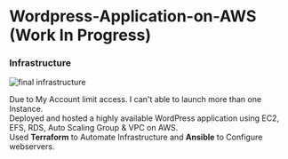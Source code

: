 # Wordpress-Application-on-AWS (Work In Progress)
### Infrastructure
![final infrastructure](https://user-images.githubusercontent.com/32189783/203805348-ff8e72e6-bff4-429f-a2dc-d5bac1b0a034.jpg)



Due to My Account limit access. I can't able to launch more than one Instance.
<br />Deployed and hosted a highly available WordPress application using EC2, EFS, RDS, Auto Scaling Group & VPC on AWS.
<br />Used **Terraform** to Automate Infrastructure and **Ansible** to Configure webservers.
